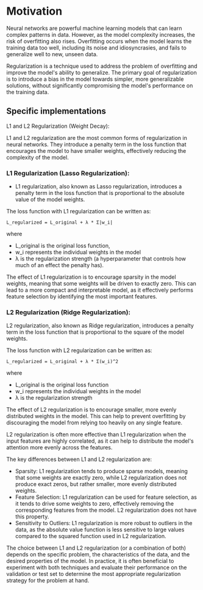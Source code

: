 # Motivation
Neural networks are powerful machine learning models that can learn complex patterns in data. However, as the model complexity increases, the risk of overfitting also rises. Overfitting occurs when the model learns the training data too well, including its noise and idiosyncrasies, and fails to generalize well to new, unseen data.

Regularization is a technique used to address the problem of overfitting and improve the model's ability to generalize. The primary goal of regularization is to introduce a bias in the model towards simpler, more generalizable solutions, without significantly compromising the model's performance on the training data.

## Specific implementations
L1 and L2 Regularization (Weight Decay): 

L1 and L2 regularization are the most common forms of regularization in neural networks. They introduce a penalty term in the loss function that encourages the model to have smaller weights, effectively reducing the complexity of the model.

### L1 Regularization (Lasso Regularization):
- L1 regularization, also known as Lasso regularization, introduces a penalty term in the loss function that is proportional to the absolute value of the model weights.

The loss function with L1 regularization can be written as:

    L_regularized = L_original + λ * Σ|w_i|

where
- L_original is the original loss function,
- w_i represents the individual weights in the model
- λ is the regularization strength (a hyperparameter that controls how much of an effect the penalty has).

The effect of L1 regularization is to encourage sparsity in the model weights, meaning that some weights will be driven to exactly zero. This can lead to a more compact and interpretable model, as it effectively performs feature selection by identifying the most important features.

### L2 Regularization (Ridge Regularization):
L2 regularization, also known as Ridge regularization, introduces a penalty term in the loss function that is proportional to the square of the model weights.

The loss function with L2 regularization can be written as:

    L_regularized = L_original + λ * Σ(w_i)^2

where
- L_original is the original loss function
- w_i represents the individual weights in the model
- λ is the regularization strength

The effect of L2 regularization is to encourage smaller, more evenly distributed weights in the model. This can help to prevent overfitting by discouraging the model from relying too heavily on any single feature.

L2 regularization is often more effective than L1 regularization when the input features are highly correlated, as it can help to distribute the model's attention more evenly across the features.

The key differences between L1 and L2 regularization are:
- Sparsity: L1 regularization tends to produce sparse models, meaning that some weights are exactly zero, while L2 regularization does not produce exact zeros, but rather smaller, more evenly distributed weights.
- Feature Selection: L1 regularization can be used for feature selection, as it tends to drive some weights to zero, effectively removing the corresponding features from the model. L2 regularization does not have this property.
- Sensitivity to Outliers: L1 regularization is more robust to outliers in the data, as the absolute value function is less sensitive to large values compared to the squared function used in L2 regularization.

The choice between L1 and L2 regularization (or a combination of both) depends on the specific problem, the characteristics of the data, and the desired properties of the model. In practice, it is often beneficial to experiment with both techniques and evaluate their performance on the validation or test set to determine the most appropriate regularization strategy for the problem at hand.
